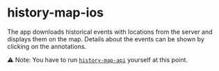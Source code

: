 # history-map-ios

The app downloads historical events with locations from the server and displays them on the map. Details about the events can be shown by clicking on the annotations.

⚠️ Note: You have to run [`history-map-api`](https://github.com/history-map/history-map-api) yourself at this point.
